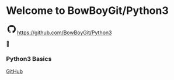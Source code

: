 # Welcome to BowBoyGit/Python3

<img src="images/GitHub-Mark.png" width=30>https://github.com/BowBoyGit/Python3


:snake:
### Python3 Basics







<!-- [GitHub](http://github.com) -->
<!-- <img src="images/pylogo.png" width=100>
![](images/pylogo.png) -->
<!-- As Grace Hopper said:
> I’ve always been more interested
> in the future than in the past. -->




[GitHub](https://github.com/BowBoyGit/Python3)







